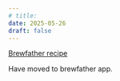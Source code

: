 ```yaml
---
# title: 
date: 2025-05-26
draft: false 
---
```


<!-- [![pot](/images/2025-05-26/4.jpg "foo")](/images/2025-05-26/4.jpg) -->


[Brewfather recipe](https://share.brewfather.app/k5TLMJA2YyBTiv)

Have moved to brewfather app.